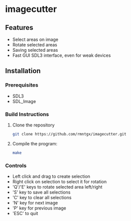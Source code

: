 # imagecutter

## Features
- Select areas on image
- Rotate selected areas
- Saving selected areas
- Fast GUI SDL3 interface, even for weak devices

## Installation

### Prerequisites
- SDL3
- SDL_Image

### Build Instructions
1. Clone the repository
    ```bash
    git clone https://github.com/rmntgx/imagecutter.git
    ```
2. Compile the program:
    ```bash
    make
    ```
### Controls
- Left click and drag to create selection
- Right click on selection to select it for rotation
- 'Q'/'E' keys to rotate selected area left/right
- 'S' key to save all selections
- 'C' key to clear all selections
- 'N' key for next image
- 'P' key for previous image
- 'ESC' to quit
